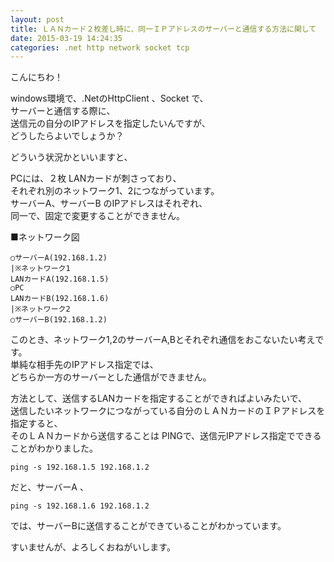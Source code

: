 ```yaml
---
layout: post
title: ＬＡＮカード２枚差し時に、同一ＩＰアドレスのサーバーと通信する方法に関して
date: 2015-03-19 14:24:35
categories: .net http network socket tcp
---
```

<!-- {% raw %} -->
<p>こんにちわ！</p>

<p>windows環境で、.NetのHttpClient 、Socket で、 <br>
サーバーと通信する際に、 <br>
送信元の自分のIPアドレスを指定したいんですが、 <br>
どうしたらよいでしょうか？ </p>

<p>どういう状況かといいますと、</p>

<p>PCには、２枚 LANカードが刺さっており、 <br>
それぞれ別のネットワーク1、2につながっています。 <br>
サーバーA、サーバーB のIPアドレスはそれぞれ、 <br>
同一で、固定で変更することができません。 </p>

<p>■ネットワーク図</p>

<pre><code>○サーバーA(192.168.1.2) 
|※ネットワーク1 
LANカードA(192.168.1.5) 
○PC 
LANカードB(192.168.1.6) 
|※ネットワーク2 
○サーバーB(192.168.1.2) 
</code></pre>

<p>このとき、ネットワーク1,2のサーバーA,Bとそれぞれ通信をおこないたい考えです。 <br>
単純な相手先のIPアドレス指定では、 <br>
どちらか一方のサーバーとした通信ができません。 </p>

<p>方法として、送信するLANカードを指定することができればよいみたいで、 <br>
送信したいネットワークにつながっている自分のＬＡＮカードのＩＰアドレスを指定すると、 <br>
そのＬＡＮカードから送信することは PINGで、送信元IPアドレス指定でできることがわかりました。 </p>

<pre><code>ping -s 192.168.1.5 192.168.1.2 
</code></pre>

<p>だと、サーバーA 、 </p>

<pre><code>ping -s 192.168.1.6 192.168.1.2 
</code></pre>

<p>では、サーバーBに送信することができていることがわかっています。 </p>

<p>すいませんが、よろしくおねがいします。</p>
<!-- {% endraw %} -->
